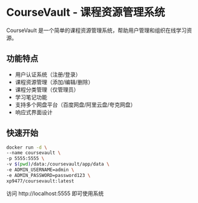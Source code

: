 # CourseVault - 课程资源管理系统

CourseVault 是一个简单的课程资源管理系统，帮助用户管理和组织在线学习资源。

## 功能特点

- 用户认证系统（注册/登录）
- 课程资源管理（添加/编辑/删除）
- 课程分类管理（仅管理员）
- 学习笔记功能
- 支持多个网盘平台（百度网盘/阿里云盘/夸克网盘）
- 响应式界面设计

## 快速开始

``` bash
docker run -d \
--name coursevault \
-p 5555:5555 \
-v $(pwd)/data:/coursevault/app/data \
-e ADMIN_USERNAME=admin \
-e ADMIN_PASSWORD=password123 \
xp9477/coursevault:latest
```

访问 http://localhost:5555 即可使用系统

